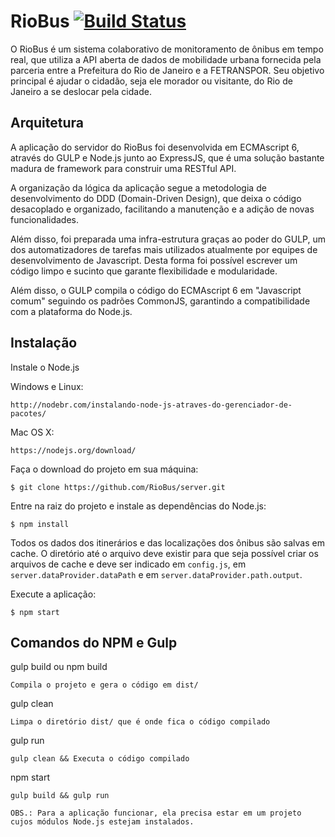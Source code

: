 RioBus [![Build Status](https://travis-ci.org/RioBus/server.svg)](https://travis-ci.org/RioBus/server)
======================================================================================================

O RioBus é um sistema colaborativo de monitoramento de ônibus em tempo real, que utiliza a API aberta de dados de
mobilidade urbana fornecida pela parceria entre a Prefeitura do Rio de Janeiro e a FETRANSPOR.
Seu objetivo principal é ajudar o cidadão, seja ele morador ou visitante, do Rio de Janeiro a se deslocar pela cidade.


Arquitetura
-----------

A aplicação do servidor do RioBus foi desenvolvida em ECMAscript 6, através do GULP e Node.js junto ao ExpressJS, que é
uma solução bastante madura de framework para construir uma RESTful API.

A organização da lógica da aplicação segue a metodologia de desenvolvimento do DDD (Domain-Driven Design), que deixa o
código desacoplado e organizado, facilitando a manutenção e a adição de novas funcionalidades.

Além disso, foi preparada uma infra-estrutura graças ao poder do GULP, um dos automatizadores de tarefas mais utilizados
atualmente por equipes de desenvolvimento de Javascript. Desta forma foi possível escrever um código limpo e sucinto que
garante flexibilidade e modularidade.

Além disso, o GULP compila o código do ECMAscript 6 em "Javascript comum" seguindo os padrões CommonJS, garantindo a
compatibilidade com a plataforma do Node.js.


Instalação
----------

Instale o Node.js

Windows e Linux:

    http://nodebr.com/instalando-node-js-atraves-do-gerenciador-de-pacotes/

Mac OS X:

    https://nodejs.org/download/

Faça o download do projeto em sua máquina:

    $ git clone https://github.com/RioBus/server.git

Entre na raiz do projeto e instale as dependências do Node.js:

    $ npm install

Todos os dados dos itinerários e das localizações dos ônibus são salvas em cache. O diretório até o arquivo deve existir
para que seja possível criar os arquivos de cache e deve ser indicado em ```config.js```, em 
```server.dataProvider.dataPath``` e em ```server.dataProvider.path.output```.

Execute a aplicação:

    $ npm start


Comandos do NPM e Gulp
----------------------

gulp build ou npm build

    Compila o projeto e gera o código em dist/

gulp clean

    Limpa o diretório dist/ que é onde fica o código compilado

gulp run

    gulp clean && Executa o código compilado

npm start

    gulp build && gulp run

```OBS.: Para a aplicação funcionar, ela precisa estar em um projeto cujos módulos Node.js estejam instalados.```